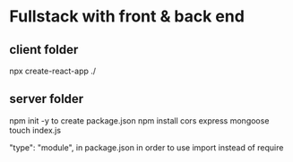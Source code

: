 # Fullstack with front & back end #


  ## client folder
npx create-react-app ./ 

  ## server folder
npm init -y  to create package.json
npm install cors express mongoose
touch index.js

 "type": "module", in package.json in order to use import instead of require